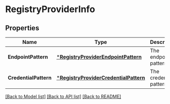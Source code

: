 # RegistryProviderInfo

## Properties
Name | Type | Description | Notes
------------ | ------------- | ------------- | -------------
**EndpointPattern** | [***RegistryProviderEndpointPattern**](RegistryProviderEndpointPattern.md) | The endpoint pattern | [optional] [default to null]
**CredentialPattern** | [***RegistryProviderCredentialPattern**](RegistryProviderCredentialPattern.md) | The credential pattern | [optional] [default to null]

[[Back to Model list]](../README.md#documentation-for-models) [[Back to API list]](../README.md#documentation-for-api-endpoints) [[Back to README]](../README.md)


